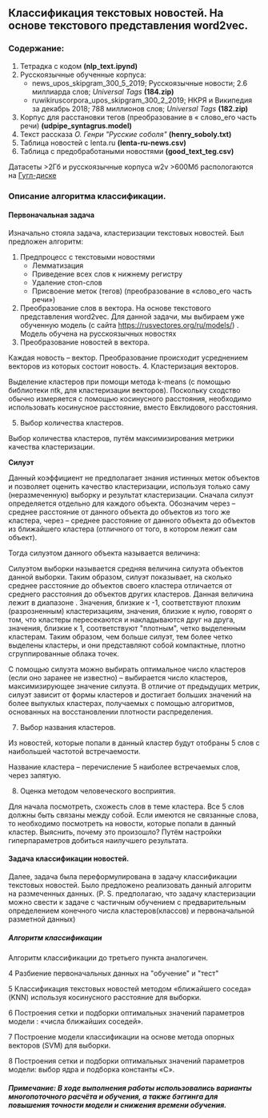 ## Классификация текстовых новостей. На основе текстового представления word2vec.

### Содержание:
1. Тетрадка с кодом **(nlp_text.ipynd)**
2. Русскоязычные обученные корпуса: 
    * news_upos_skipgram_300_5_2019; Русскоязычные новости; 2.6 миллиарда слов; *Universal Tags* **(184.zip)**
    * ruwikiruscorpora_upos_skipgram_300_2_2019; НКРЯ и Википедия за декабрь 2018; 788 миллионов слов; *Universal Tags* **(182.zip)**
3. Корпус для расстановки тегов (преобразование в « слово_его часть речи) **(udpipe_syntagrus.model)**
4. Текст рассказа *О. Генри "Русские соболя"* **(henry_soboly.txt)**
5. Таблица новостей с lenta.ru **(lenta-ru-news.csv)**
6. Таблица с предобработаными новостями **(good_text_teg.csv)**

Датасеты >2Гб и русскоязычные корпуса w2v >600Мб распологаются на [Гугл-диске](https://drive.google.com/drive/folders/1q1dbX2PJzbIbgO0eKxap9dNHtkMdEgKO?usp=sharing)


### Описание алгоритма классификации.
#### Первоначальная задача
Изначально стояла задача, кластеризации текстовых новостей. 
Был предложен алгоритм: 
1. Предпроцесс с текстовыми новостями
    * Лемматизация 
    * Приведение всех слов к нижнему регистру 
    * Удаление стоп-слов 
    * Присвоение меток (тегов) (преобразование в «слово_его часть речи»)
2. Преобразование слов в вектора. На основе текстового представления word2vec.
Для данной задачи, мы выбираем уже обученную модель (с сайта https://rusvectores.org/ru/models/) . Модель обучена на русскоязычных новостях
3. Преобразование новостей в вектора.

Каждая новость – вектор. Преобразование происходит усреднением векторов из которых состоит новость.
4. Кластеризация векторов.

Выделение кластеров при помощи метода k-means (с помощью библиотеки ntk, для кластеризации векторов). Поскольку сходство обычно измеряется с помощью косинусного расстояния, необходимо использовать косинусное расстояние, вместо Евклидового расстояния.

5. Выбор количества кластеров.

Выбор количества кластеров, путём максимизирования метрики качества кластеризации.

**Силуэт**

Данный коэффициент не предполагает знания истинных меток объектов и позволяет оценить качество кластеризации, используя только саму (неразмеченную) выборку и результат кластеризации. Сначала силуэт определяется отдельно для каждого объекта. Обозначим через – среднее расстояние от данного объекта до объектов из того же кластера, через – среднее расстояние от данного объекта до объектов из ближайшего кластера (отличного от того, в котором лежит сам объект).

Тогда силуэтом данного объекта называется величина:

Силуэтом выборки называется средняя величина силуэта объектов данной выборки. Таким образом, силуэт показывает, на сколько среднее расстояние до объектов своего кластера отличается от среднего расстояния до объектов других кластеров. Данная величина лежит в диапазоне . Значения, близкие к -1, соответствуют плохим (разрозненным) кластеризациям, значения, близкие к нулю, говорят о том, что кластеры пересекаются и накладываются друг на друга, значения, близкие к 1, соответствуют "плотным", четко выделенным кластерам. Таким образом, чем больше силуэт, тем более четко выделены кластеры, и они представляют собой компактные, плотно сгруппированные облака точек.

С помощью силуэта можно выбирать оптимальное число кластеров (если оно заранее не известно) – выбирается число кластеров, максимизирующее значение силуэта. В отличие от предыдущих метрик, силуэт зависит от формы кластеров и достигает больших значений на более выпуклых кластерах, получаемых с помощью алгоритмов, основанных на восстановлении плотности распределения.

7. Выбор названия кластеров.

Из новостей, которые попали в данный кластер будут отобраны 5 слов с наибольшей частотой встречаемости.

Название кластера – перечисление 5 наиболее встречаемых слов, через запятую.

8. Оценка методом человеческого восприятия.

Для начала посмотреть, схожесть слов в теме кластера. Все 5 слов должны быть связаны между собой. Если имеются не связанные слова, то необходимо посмотреть на новости, которые попали в данный кластер. Выяснить, почему это произошло? Путём настройки гиперпараметров добиться наилучшего результата.

#### Задача классификации новостей.
Далее, задача была переформулирована в задачу классификации текстовых новостей. Было предложено реализовать данный алгоритм на размеченных данных.
(P. S. предполагаю, что задачу кластеризации можно свести к задаче с частичным обучением с предварительным определением конечного числа кластеров(классов) и первоначальной разметной данных)

##### Алгоритм классификации
Алгоритм классификации до третьего пункта аналогичен. 

4 Разбиение первоначальных данных на "обучение" и "тест"

5 Классификация текстовых новостей методом «ближайшего соседа» (KNN) используя косинусного расстояние для выборки.

6 Построения сетки и подборки оптимальных значений параметров модели : «числа ближайших соседей».

7 Построение модели классификации на основе метода опорных векторов (SVM) для выборки.

8 Построения сетки и подборки оптимальных значений параметров модели: выбор ядра и подборка константы «С».

##### Примечание: В ходе выполнения работы использовались варианты многопоточного расчёта и обучения, а также бэггинга для повышения точности модели и снижения времени обучения.
